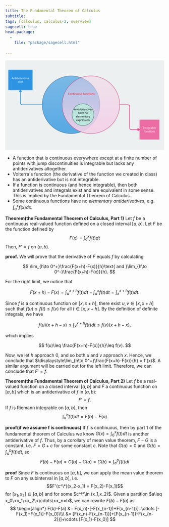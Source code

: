 ```yaml
---
title: The Fundamental Theorem of Calculus
subtitle: 
tags: [calculus, calculus-2, overview]
sagecell: true
head-package:
  -
    file: "package/sagecell.html"

---
```

![The Fundamental Theorem of Calculus](../assets/img/posts/venn-diagram-FTC.png)

- A function that is continuous everywhere except at a finite number of points with jump discontinuities is integrable but lacks any antiderivatives altogether.
- Volterra's function (the derivative of the function we created in class) has an antiderivative but is not integrable.
- If a function is continuous (and hence integrable), then both antiderivatives and integrals exist and are equivalent in some sense. This is implied by the Fundamental Theorem of Calculus.
- Some continuous functions have no *elementary antiderivatives*, e.g. $\int_a^x f(x)dx$.

**Theorem(the Fundamental Theorem of Calculus, Part 1)** Let $f$ be a continuous real-valued function defined on a closed interval $[a,b]$. Let $F$ be the function defined by
$$F(x)=\int_{a}^x f(t)dt$$
Then, $F'=f$ on $(a,b)$.

**proof.** We will prove that the derivative of $F$ equals $f$ by calculating

$$
\lim_{h\to 0^+}\frac{F(x+h)-F(x)}{h}\text{ and }\lim_{h\to 0^-}\frac{F(x+h)-F(x)}{h}.
$$

For the right limit, we notice that

$$
F(x+h)-F(x) =\int_{a}^{x+h} f(t)dt - \int_a^{x}f(t)dt = \int_{x}^{x+h}f(t)dt.
$$

Since $f$ is a continuous function on $[x,x+h]$, there exist $u,v\in[x,x+h]$ such that $f(u)\leq f(t)\leq f(v)$ for all $t\in[x,x+h]$. By the definition of definite integrals, we have

$$
f(u)(x+h-x)\leq \int_x^{x+h} f(t)dt\leq f(v)(x+h-x),
$$

which implies

$$
f(u)\leq \frac{F(x+h)-F(x)}{h}\leq f(v).
$$

Now, we let $h$ approach $0$, and so both $u$ and $v$ approach $x$. Hence, we conclude that $\displaystyle\lim_{h\to 0^+}\frac{F(x+h)-F(x)}{h} = f'(x)$. A similar argument will be carried out for the left limit. Therefore, we can conclude that $F'=f$.

**Theorem(the Fundamental Theorem of Calculus, Part 2)** Let $f$ be a real-valued function on a closed interval $[a,b]$ and $F$ a continuous function on $[a,b]$ which is an antiderivative of $f$ in $(a,b)$:
$$F'=f.$$
If $f$ is Riemann integrable on $[a,b]$, then
$$\int_a^bf(t)dt = F(b)-F(a)$$

**proof(if we assume f is continuous)** If $f$ is continuous, then by part 1 of the fundamental theorem of Calculus we know $G(x)=\int_0^xf(t)dt$ is another antiderivative of $f$. Thus, by a corollary of mean value theorem, $F-G$ is a constant, i.e. $F=G+c$ for some constant $c$. Note that $G(a)=0$ and $G(b)=\int_a^bf(t)dt$, so
$$F(b)-F(a) = G(b)-G(a) = G(b)=\int_a^bf(t)dt$$

**proof** Since $F$ is continuous on $[a,b]$, we can apply the mean value theorem to $F$ on any subinterval in $[a,b]$, i.e.
$$F'(c^\*)(x_2-x_1) = F(x_2)-F(x_1)$$
for $[x_1,x_2]\subseteq [a,b]$ and for some $c^\*\in (x_1,x_2)$. Given a partition $a\leq x_0\<x_1\<x_2\<\cdots\<x_n=b$, we can rewrite $F(b)-F(a)$ as
$$
\begin{align*}
F(b)-F(a) &= F(x_n)-[-F(x_{n-1})+F(x_{n-1})]+\cdots [-F(x_1)+F(x_1)]-F(x_0)\\\\
&= [F(x_n)-F(x_{n-1})]+[F(x_{n-1})-F(x_{n-2})]+\cdots [F(x_1)-F(x_0)]
$$
